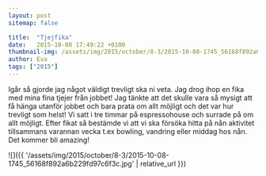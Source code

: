 ```yaml
---
layout: post
sitemap: false

title:  "Tjejfika"
date:   2015-10-08 17:49:22 +0100
thumbnail-img: /assets/img/2015/october/8-3/2015-10-08-1745_56168f892a6b229fd97c6f3c.jpg
author: Eva
tags: ["2015"]
---
```


Igår så gjorde jag något väldigt trevligt ska ni veta. Jag drog ihop en fika med mina fina tjejer från jobbet! Jag tänkte att det skulle vara så mysigt att få hänga utanför jobbet och bara prata om allt möjligt och det var hur trevligt som helst! Vi satt i tre timmar på espressohouse och surrade på om allt möjligt. Efter fikat så bestämde vi att vi ska försöka hitta på nån aktivitet tillsammans varannan vecka t.ex bowling, vandring eller middag hos nån. Det kommer bli amazing!

![]({{ '/assets/img/2015/october/8-3/2015-10-08-1745_56168f892a6b229fd97c6f3c.jpg'  | relative_url }})

